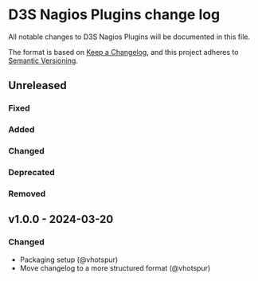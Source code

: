 # D3S Nagios Plugins change log

All notable changes to D3S Nagios Plugins will be documented in this file.

The format is based on [Keep a Changelog](https://keepachangelog.com/en/1.1.0/),
and this project adheres to [Semantic Versioning](https://semver.org/spec/v2.0.0.html).

## Unreleased

### Fixed

### Added

### Changed

### Deprecated

### Removed


## v1.0.0 - 2024-03-20

### Changed

* Packaging setup (@vhotspur)
* Move changelog to a more structured format (@vhotspur)
